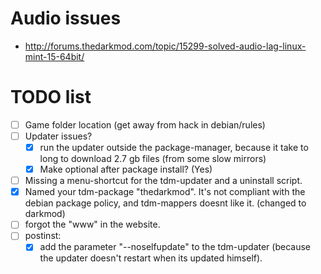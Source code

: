 # Audio issues
* http://forums.thedarkmod.com/topic/15299-solved-audio-lag-linux-mint-15-64bit/

# TODO list

- [ ] Game folder location (get away from hack in debian/rules)
- [ ] Updater issues?
  - [X] run the updater outside the package-manager, because it take to long to download 2.7 gb files (from some slow mirrors)
  - [X] Make optional after package install? (Yes)
- [ ] Missing a menu-shortcut for the tdm-updater and a uninstall script.
- [X] Named your tdm-package "thedarkmod". It's not compliant with the debian package policy, and tdm-mappers doesnt like it. (changed to darkmod)
- [ ] forgot the "www" in the website.
- [ ] postinst:
  - [X] add the parameter "--noselfupdate" to the tdm-updater (because the updater doesn't restart when its updated himself). 
